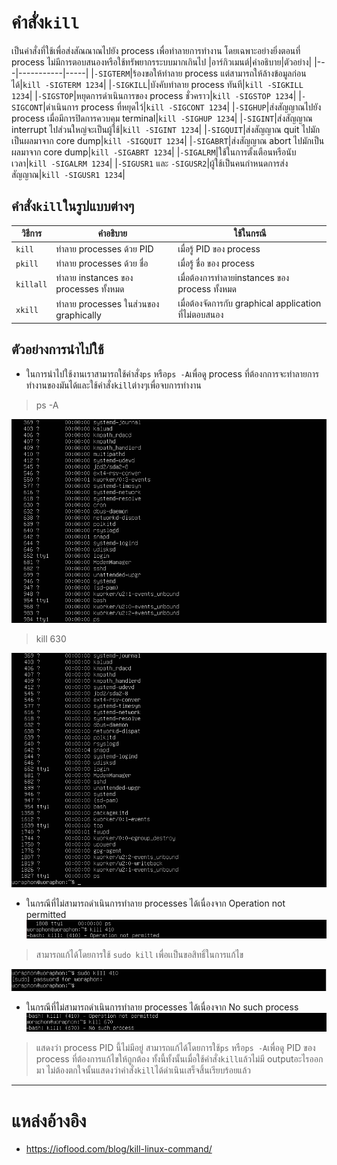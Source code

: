 # คำสั่ง`kill`
เป็นคำสั่งที่ใช้เพื่อส่งสัณณาณไปยัง process เพื่อทำลายการทำงาน โดยเฉพาะอย่างยิ่งตอนที่ process ไม่มีการตอบสนองหรือใช้ทรัพยากรระบบมากเกินไป
|อาร์กิวเมนต์|คำอธิบาย|ตัวอย่าง|
|---|-----------|-----|
|`-SIGTERM`|ร้องขอให้ทำลาย process แต่สามารถให้ล้างข้อมูลก่อนได้|`kill -SIGTERM 1234`|
|`-SIGKILL`|บังคับทำลาย process ทันที|`kill -SIGKILL 1234`|
|`-SIGSTOP`|หยุดการดำเนินการของ process ชั่วคราว|`kill -SIGSTOP 1234`|
|`-SIGCONT`|ดำเนินการ process ที่หยุดไว้|`kill -SIGCONT 1234`|
|`-SIGHUP`|ส่งสัญญาณไปยัง process เมื่อมีการปิดการควบคุม terminal|`kill -SIGHUP 1234`|
|`-SIGINT`|ส่งสัญญาณ interrupt ไปส่วนใหญ่จะเป็นผู้ใช้|`kill -SIGINT 1234`|
|`-SIGQUIT`|ส่งสัญญาณ quit ไปมักเป็นผลมาจาก core dump|`kill -SIGQUIT 1234`|
|`-SIGABRT`|ส่งสัญญาณ abort ไปมักเป็นผลมาจาก core dump|`kill -SIGABRT 1234`|
|`-SIGALRM`|ใช้ในการตั้งเตือนหรือนับเวลา|`kill -SIGALRM 1234`|
|`-SIGUSR1` และ `-SIGUSR2`|ผู้ใช้เป็นคนกำหนดการส่งสัญญาณ|`kill -SIGUSR1 1234`|
## คำสั่ง`kill`ในรูปแบบต่างๆ
|วิธีการ|คำอธิบาย|ใช้ในกรณี|
|---|-----------|-----|
|`kill`|ทำลาย processes ด้วย PID|เมื่อรู้ PID ของ process|
|`pkill`|ทำลาย processes ด้วย ชื่อ|เมื่อรู้ ชื่อ ของ process|
|`killall`|ทำลาย instances ของ processes ทั้งหมด|เมื่อต้องการทำลายinstances ของ process ทั้งหมด|
|`xkill`|ทำลาย processes ในส่วนของ graphically |เมื่อต้องจัดการกับ graphical application ที่ไม่ตอบสนอง|
## ตัวอย่างการนำไปใช้
- ในการนำไปใช้งานเราสามารถใช้คำสั่ง`ps` หรือ`ps -A`เพื่อดู process ที่ต้องกการจะทำลายการทำงานของมันได้และใช้คำสั่ง`kill`ต่างๆเพื่อจบการทำงาน
> ps -A

![ps-A.png](../../Assets/ps/ps-A.png)
> kill 630

![kill 630.png](../../Assets/kill/kill630.png)
- ในกรณีที่ไม่สามารถดำเนินการทำลาย processes ได้เนื่องจาก Operation not permitted
![kill410.png](../../Assets/kill/kill410.png)
> สามารถแก้ได้โดยการใช้ `sudo kill` เพื่อเเป็นขอสิทธิ์ในการแก้ไข

![killsudo.png](../../Assets/kill/killsudo.png)
- ในกรณีที่ไม่สามารถดำเนินการทำลาย processes ได้เนื่องจาก No such process
![kill610.png](../../Assets/kill/kill610.png)
> แสดงว่า process PID นี้ไม่มีอยู่ สามารถแก้ได้โดยการใช้`ps` หรือ`ps -A`เพื่อดู PID ของ process ที่ต้องการแก้ไขให้ถูกต้อง
ทั้งนี้ทั้งนั้นเมื่อใช้คำสั่ง`kill`แล้วไม่มี outputอะไรออกมา ไม่ต้องตกใจนั้นแสดงว่าคำสั่ง`kill`ได้ดำเนินเสร็จสิ้นเรียบร้อยแล้ว

***
# แหล่งอ้างอิง
- https://ioflood.com/blog/kill-linux-command/
